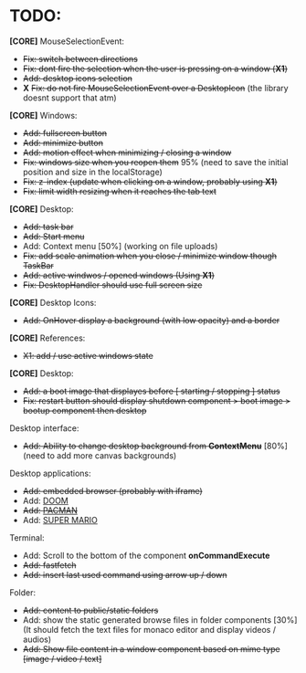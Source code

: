 # TODO: 
**[CORE]** MouseSelectionEvent:
- ~~Fix: switch between directions~~
- ~~Fix: dont fire the selection when the user is pressing on a window (**X1**)~~
- ~~Add: desktop icons selection~~
- **X** ~~Fix: do not fire MouseSelectionEvent over a DesktopIcon~~ (the library doesnt support that atm)

**[CORE]** Windows:
- ~~Add: fullscreen button~~
- ~~Add: minimize button~~
- ~~Add: motion effect when minimizing / closing a window~~
- ~~Fix: windows size when you reopen them~~ 95% (need to save the initial position and size in the localStorage)
- ~~Fix: z-index (update when clicking on a window, probably using **X1**)~~
- ~~Fix: limit width resizing when it reaches the tab text~~

**[CORE]** Desktop:
- ~~Add: task bar~~
- ~~Add: Start menu~~
- Add: Context menu [50%] (working on file uploads)
- ~~Fix: add scale animation when you close / minimize window though TaskBar~~
- ~~Add: active windwos / opened windows (Using **X1**)~~
- ~~Fix: DesktopHandler should use full screen size~~

**[CORE]** Desktop Icons:
- ~~Add: OnHover display a background (with low opacity) and a border~~

**[CORE]** References:
- ~~X1: add / use active windows state~~

**[CORE]** Desktop:
- ~~Add: a boot image that displayes before [ starting / stopping ] status~~
- ~~Fix: restart button should display shutdown component > boot image > bootup component then desktop~~

Desktop interface:
- ~~Add: Ability to change desktop background from **ContextMenu**~~ [80%] (need to add more canvas backgrounds)

Desktop applications:
- ~~Add: embedded browser (probably with iframe)~~
- Add: [DOOM](https://js-dos.com/DOOM/)
- ~~Add: [PACMAN](https://github.com/daleharvey/pacman)~~
- Add: [SUPER MARIO](https://github.com/meth-meth-method/super-mario)

Terminal:
- Add: Scroll to the bottom of the component **onCommandExecute**
- ~~Add: fastfetch~~
- ~~Add: insert last used command using arrow up / down~~

Folder:
- ~~Add: content to public/static folders~~
- Add: show the static generated browse files in folder components [30%] (It should fetch the text files for monaco editor and display videos / audios)
- ~~Add: Show file content in a window component based on mime type [image / video / text]~~